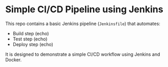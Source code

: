 # Simple CI/CD Pipeline using Jenkins

This repo contains a basic Jenkins pipeline (`Jenkinsfile`) that automates:
- Build step (echo)
- Test step (echo)
- Deploy step (echo)

It is designed to demonstrate a simple CI/CD workflow using Jenkins and Docker.
